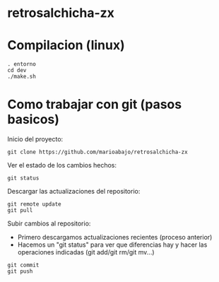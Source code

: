 # retrosalchicha-zx

Compilacion (linux)
====================

```
. entorno
cd dev
./make.sh
```

Como trabajar con git (pasos basicos)
=====================================
Inicio del proyecto:
```
git clone https://github.com/marioabajo/retrosalchicha-zx
```

Ver el estado de los cambios hechos:
```
git status
```

Descargar las actualizaciones del repositorio:
```
git remote update
git pull
```

Subir cambios al repositorio:
- Primero descargamos actualizaciones recientes (proceso anterior)
- Hacemos un "git status" para ver que diferencias hay y hacer las operaciones indicadas (git add/git rm/git mv...)
```
git commit
git push
```

